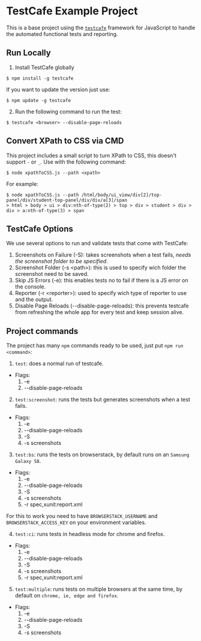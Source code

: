 # TestCafe Example Project

This is a base project using the [`testcafe`](https://github.com/DevExpress/testcafe) framework for JavaScript to handle the automated functional tests and reporting.

## Run Locally

1. Install TestCafe globally

  ```
  $ npm install -g testcafe
  ```

  If you want to update the version just use:

  ```
  $ npm update -g testcafe
  ```

2. Run the following command to run the test:

  ```
  $ testcafe <browser> --disable-page-reloads
  ```

## Convert XPath to CSS via CMD

This project includes a small script to turn XPath to CSS, this doesn't support `-` or `_`. Use with the following command:

  ```
  $ node xpathToCSS.js --path <xpath>
  ```

  For example:

  ```
  $ node xpathToCSS.js --path /html/body/ui_view/div[2]/top-panel/div/student-top-panel/div/div/a[3]/span
  > html > body > ui > div:nth-of-type(2) > top > div > student > div > div > a:nth-of-type(3) > span
  ```

## TestCafe Options

We use several options to run and validate tests that come with TestCafe:

1. Screenshots on Failure (-S): takes screenshots when a test fails, *needs the screenshot folder to be specified*.
2. Screenshot Folder (-s \<path\>): this is used to specify wich folder the screenshot need to be saved.
3. Skip JS Errors (-e): this enables tests no to fail if there is a JS error on the console.
4. Reporter (-r \<reporter\>): used to specify wich type of reporter to use and the output.
5. Disable Page Reloads (--disable-page-reloads): this prevents testcafe from refreshing the whole app for every test and keep session alive. 

## Project commands

The project has many `npm` commands ready to be used, just put `npm run <command>`:

1. `test`: does a normal run of testcafe.
  - Flags:
    1. -e
    2. --disable-page-reloads

2. `test:screenshot`: runs the tests but generates screenshots when a test fails.
  - Flags:
    1. -e
    2. --disable-page-reloads
    3. -S
    4. -s screenshots

3. `test:bs`: runs the tests on browserstack, by default runs on an `Samsung Galaxy S8`.
  - Flags:
    1. -e
    2. --disable-page-reloads
    3. -S
    4. -s screenshots
    5. -r spec,xunit:report.xml

  For this to work you need to have `BROWSERSTACK_USERNAME` and `BROWSERSTACK_ACCESS_KEY` on your environment variables.

4. `test:ci`: runs tests in headless mode for chrome and firefox.
  - Flags:
    1. -e
    2. --disable-page-reloads
    3. -S
    4. -s screenshots
    5. -r spec,xunit:report.xml

5. `test:multiple`: runs tests on multiple browsers at the same time, by default on `chrome, ie, edge and firefox`.
  - Flags:
    1. -e
    2. --disable-page-reloads
    3. -S
    4. -s screenshots